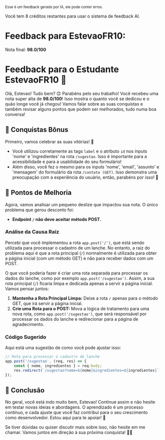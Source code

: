 <sup>Esse é um feedback gerado por IA, ele pode conter erros.</sup>

Você tem 8 créditos restantes para usar o sistema de feedback AI.

# Feedback para EstevaoFR10:

Nota final: **98.0/100**

# Feedback para o Estudante EstevaoFR10 🚀

Olá, Estevao! Tudo bem? 😊 Parabéns pelo seu trabalho! Você recebeu uma nota super alta de **98.0/100**! Isso mostra o quanto você se dedicou e o quão longe você já chegou! Vamos falar sobre as suas conquistas e também revisar alguns pontos que podem ser melhorados, tudo numa boa conversa!

## 🎉 Conquistas Bônus
Primeiro, vamos celebrar as suas vitórias! 🎊

- Você utilizou corretamente as tags `label` e o atributo `id` nos inputs 'nome' e 'ingredientes' na rota `/sugestao`. Isso é importante para a acessibilidade e para a usabilidade do seu formulário!
- Além disso, você fez o mesmo para os inputs 'nome', 'email', 'assunto' e 'mensagem' do formulário da rota `/contato (GET)`. Isso demonstra uma preocupação com a experiência do usuário, então, parabéns por isso! 👏

## 🚧 Pontos de Melhoria
Agora, vamos analisar um pequeno deslize que impactou sua nota. O único problema que gerou desconto foi:

- **Endpoint `/` não deve aceitar método POST.** 

### Análise da Causa Raiz
Percebi que você implementou a rota `app.post('/')`, que está sendo utilizada para processar o cadastro de um lanche. No entanto, a raiz do problema aqui é que a rota principal (`/`) normalmente é utilizada para obter a página inicial (com um método GET) e não para receber dados com um POST. 

O que você poderia fazer é criar uma rota separada para processar os dados do lanche, como por exemplo `app.post('/sugestao')`. Assim, a sua rota principal (`/`) ficaria limpa e dedicada apenas a servir a página inicial. Vamos pensar juntos:

1. **Mantenha a Rota Principal Limpa:** Deixe a rota `/` apenas para o método GET, que irá servir a página inicial.
2. **Crie uma Rota para o POST:** Mova a lógica de tratamento para uma nova rota, como `app.post('/sugestao')`, que será responsável por processar os dados do lanche e redirecionar para a página de agradecimento.

### Código Sugerido
Aqui está uma sugestão de como você pode ajustar isso:

```javascript
// Rota para processar o cadastro de lanche
app.post('/sugestao', (req, res) => {
    const { nome, ingredientes } = req.body;
    res.redirect(`/sugestao?nome=${nome}&ingredientes=${ingredientes}`);
});
```

## 🌟 Conclusão
No geral, você está indo muito bem, Estevao! Continue assim e não hesite em testar novas ideias e abordagens. O aprendizado é um processo contínuo, e cada ajuste que você faz contribui para o seu crescimento como desenvolvedor. Estou aqui para te apoiar! 🤝

Se tiver dúvidas ou quiser discutir mais sobre isso, não hesite em me chamar. Vamos juntos em direção à sua próxima conquista! 🚀💡